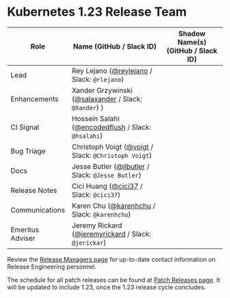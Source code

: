 # Kubernetes 1.23 Release Team

| **Role** | **Name** (**GitHub / Slack ID**) | **Shadow Name(s) (GitHub / Slack ID)** |
|----------|----------------------------------|----------------------------------------|
| Lead | Rey Lejano ([@reylejano](https://github.com/reylejano) / Slack: `@rlejano`) |  |
| Enhancements | Xander Grzywinski ([@salaxander](https://github.com/salaxander) / Slack: `@Xander`) ) |
| CI Signal | Hossein Salahi ([@encodedflush](https://github.com/encodedflush) / Slack: `@hsalahi`) | |
| Bug Triage | Christoph Voigt ([@voigt](https://github.com/voigt) / Slack: `@Christoph Voigt`) | |
| Docs | Jesse Butler ([@jlbutler](https://github.com/jlbutler) / Slack: `@Jesse Butler`) | |
| Release Notes | Cici Huang ([@cici37](https://github.com/cici37) / Slack: `@cici37`) | |
| Communications | Karen Chu ([@karenhchu](https://github.com/karenhchu) / Slack: `@karenhchu`) | |
| Emeritus Adviser | Jeremy Rickard ([@jeremyrickard](https://github.com/jeremyrickard) / Slack: `@jerickar`) | |

Review the [Release Managers page](/release-managers.md) for up-to-date contact information on Release Engineering personnel.

The schedule for all patch releases can be found at [Patch Releases page](/releases/patch-releases.md). It will be updated to include 1.23, once the 1.23 release cycle concludes.
